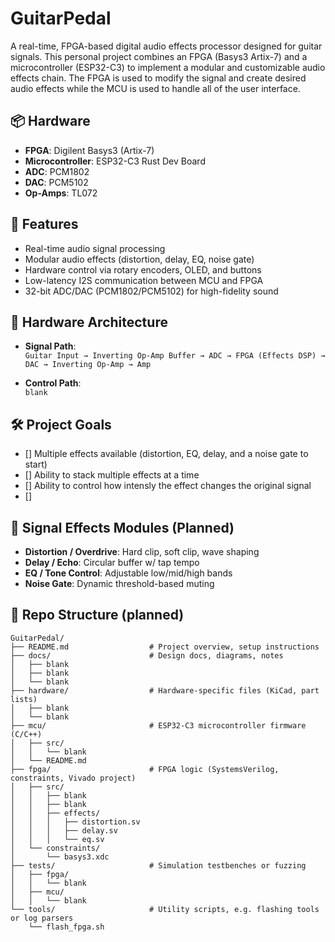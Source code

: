 # GuitarPedal

A real-time, FPGA-based digital audio effects processor designed for guitar signals. This personal project combines an FPGA (Basys3 Artix-7) and a microcontroller (ESP32-C3) to implement a modular and customizable audio effects chain. The FPGA is used to modify the signal and create desired audio effects while the MCU is used to handle all of the user interface.

## 📦 Hardware
- **FPGA**: Digilent Basys3 (Artix-7)
- **Microcontroller**: ESP32-C3 Rust Dev Board
- **ADC**: PCM1802
- **DAC**: PCM5102
- **Op-Amps**: TL072

## 🎯 Features
- Real-time audio signal processing
- Modular audio effects (distortion, delay, EQ, noise gate)
- Hardware control via rotary encoders, OLED, and buttons
- Low-latency I2S communication between MCU and FPGA
- 32-bit ADC/DAC (PCM1802/PCM5102) for high-fidelity sound

## 🔧 Hardware Architecture
- **Signal Path**:  
  `Guitar Input → Inverting Op-Amp Buffer → ADC → FPGA (Effects DSP) → DAC → Inverting Op-Amp → Amp`

- **Control Path**:  
  `blank`

## 🛠️ Project Goals
- [] Multiple effects available (distortion, EQ, delay, and a noise gate to start)
- [] Ability to stack multiple effects at a time
- [] Ability to control how intensly the effect changes the original signal
- [] 

## 🎸 Signal Effects Modules (Planned)
- **Distortion / Overdrive**: Hard clip, soft clip, wave shaping
- **Delay / Echo**: Circular buffer w/ tap tempo
- **EQ / Tone Control**: Adjustable low/mid/high bands
- **Noise Gate**: Dynamic threshold-based muting

## 📁 Repo Structure (planned)

```
GuitarPedal/
├── README.md                  # Project overview, setup instructions
├── docs/                      # Design docs, diagrams, notes
│   ├── blank
│   ├── blank
│   └── blank
├── hardware/                  # Hardware-specific files (KiCad, part lists)
│   ├── blank
│   └── blank
├── mcu/                       # ESP32-C3 microcontroller firmware (C/C++)
│   ├── src/
│   │   └── blank
│   └── README.md
├── fpga/                      # FPGA logic (SystemsVerilog, constraints, Vivado project)
│   ├── src/
│   │   ├── blank
│   │   ├── blank
│   │   ├── effects/
│   │   │   ├── distortion.sv
│   │   │   ├── delay.sv
│   │   │   └── eq.sv
│   └── constraints/
│       └── basys3.xdc
├── tests/                     # Simulation testbenches or fuzzing
│   ├── fpga/
│   │   └── blank
│   ├── mcu/
│   │   └── blank
└── tools/                     # Utility scripts, e.g. flashing tools or log parsers
    └── flash_fpga.sh
```
